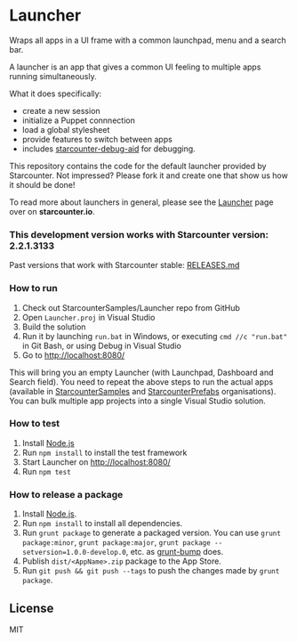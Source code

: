 Launcher
========
Wraps all apps in a UI frame with a common launchpad, menu and a search bar.

A launcher is an app that gives a common UI feeling to multiple apps running simultaneously.

What it does specifically:

- create a new session
- initialize a Puppet connnection
- load a global stylesheet
- provide features to switch between apps
- includes [starcounter-debug-aid](https://github.com/StarcounterSamples/starcounter-debug-aid) for debugging.

This repository contains the code for the default launcher provided by Starcounter. Not impressed? Please fork it and create one that show us how it should be done!

To read more about launchers in general, please see the [Launcher](http://starcounter.io/guides/web/launcher) page over on **starcounter.io**.

### This development version works with Starcounter version: 2.2.1.3133

Past versions that work with Starcounter stable: [RELEASES.md](RELEASES.md)

### How to run

1. Check out StarcounterSamples/Launcher repo from GitHub
2. Open `Launcher.proj` in Visual Studio
3. Build the solution
4. Run it by launching `run.bat` in Windows, or executing `cmd //c "run.bat"` in Git Bash, or using Debug in Visual Studio
5. Go to [http://localhost:8080/](http://localhost:8080/)

This will bring you an empty Launcher (with Launchpad, Dashboard and Search field). You need to repeat the above steps to run the actual apps (available in [StarcounterSamples](https://github.com/StarcounterSamples) and [StarcounterPrefabs](https://github.com/StarcounterPrefabs) organisations). You can bulk multiple app projects into a single Visual Studio solution.

### How to test

1. Install [Node.js](https://nodejs.org/)
2. Run `npm install` to install the test framework
3. Start Launcher on [http://localhost:8080/](http://localhost:8080/)
4. Run `npm test`

### How to release a package

1. Install [Node.js](https://nodejs.org/).
2. Run `npm install` to install all dependencies.
2. Run `grunt package` to generate a packaged version. You can use `grunt package:minor`, `grunt package:major`, `grunt package --setversion=1.0.0-develop.0`, etc. as [grunt-bump](https://github.com/vojtajina/grunt-bump) does.
4. Publish `dist/<AppName>.zip` package to the App Store.
5. Run `git push && git push --tags` to push the changes made by `grunt package`.

## License

MIT
